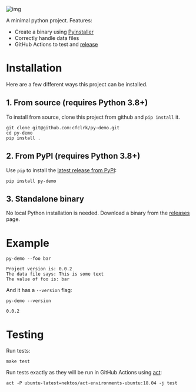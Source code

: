 ![img](https://github.com/cfclrk/py-demo/workflows/Release/badge.svg)

A minimal python project. Features:

-   Create a binary using
    [Pyinstaller](https://pythonhosted.org/PyInstaller/index.html)
-   Correctly handle data files
-   GitHub Actions to test and
    [release](https://github.com/cfclrk/py-demo/releases)


# Installation

Here are a few different ways this project can be installed.


## 1. From source (requires Python 3.8+)

To install from source, clone this project from github and `pip install` it.

    git clone git@github.com:cfclrk/py-demo.git
    cd py-demo
    pip install .


## 2. From PyPI (requires Python 3.8+)

Use `pip` to install the [latest release from
PyPI](https://pypi.org/project/py-demo/):

    pip install py-demo


## 3. Standalone binary

No local Python installation is needed. Download a binary from the
[releases](https://github.com/cfclrk/py-demo/releases) page.


# Example

    py-demo --foo bar

    Project version is: 0.0.2
    The data file says: This is some text
    The value of foo is: bar

And it has a `--version` flag:

    py-demo --version

    0.0.2


# Testing

Run tests:

    make test

Run tests exactly as they will be run in GitHub Actions using
[act](https://github.com/nektos/act):

    act -P ubuntu-latest=nektos/act-environments-ubuntu:18.04 -j test
